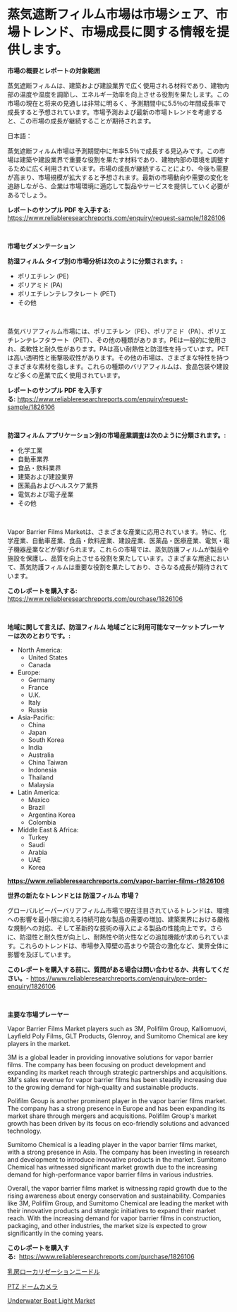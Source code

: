 <p><h1>蒸気遮断フィルム市場は市場シェア、市場トレンド、市場成長に関する情報を提供します。</h1></p><p><strong>市場の概要とレポートの対象範囲</strong></p>
<p><p>蒸気遮断フィルムは、建築および建設業界で広く使用される材料であり、建物内部の温度や湿度を調節し、エネルギー効率を向上させる役割を果たします。この市場の現在と将来の見通しは非常に明るく、予測期間中に5.5％の年間成長率で成長すると予想されています。市場予測および最新の市場トレンドを考慮すると、この市場の成長が継続することが期待されます。</p><p>日本語：</p><p>蒸気遮断フィルム市場は予測期間中に年率5.5％で成長する見込みです。この市場は建築や建設業界で重要な役割を果たす材料であり、建物内部の環境を調整するために広く利用されています。市場の成長が継続することにより、今後も需要が高まり、市場規模が拡大すると予想されます。最新の市場動向や需要の変化を追跡しながら、企業は市場環境に適応して製品やサービスを提供していく必要があるでしょう。</p></p>
<p><strong>レポートのサンプル PDF を入手する:</strong> <a href="https://www.reliableresearchreports.com/enquiry/request-sample/1826106">https://www.reliableresearchreports.com/enquiry/request-sample/1826106</a></p>
<p>&nbsp;</p>
<p><strong>市場セグメンテーション</strong></p>
<p><strong>防湿フィルム タイプ別の市場分析は次のように分類されます。:</strong></p>
<p><ul><li>ポリエチレン (PE)</li><li>ポリアミド (PA)</li><li>ポリエチレンテレフタレート (PET)</li><li>その他</li></ul></p>
<p>&nbsp;</p>
<p><p>蒸気バリアフィルム市場には、ポリエチレン（PE）、ポリアミド（PA）、ポリエチレンテレフタラート（PET）、その他の種類があります。PEは一般的に使用され、柔軟性と耐久性があります。PAは高い耐熱性と防湿性を持っています。PETは高い透明性と衝撃吸収性があります。その他の市場は、さまざまな特性を持つさまざまな素材を指します。これらの種類のバリアフィルムは、食品包装や建設など多くの産業で広く使用されています。</p></p>
<p><strong>レポートのサンプル PDF を入手する:</strong>&nbsp;<a href="https://www.reliableresearchreports.com/enquiry/request-sample/1826106">https://www.reliableresearchreports.com/enquiry/request-sample/1826106</a></p>
<p>&nbsp;</p>
<p><strong> 防湿フィルム アプリケーション別の市場産業調査は次のように分類されます。:</strong></p>
<p><ul><li>化学工業</li><li>自動車業界</li><li>食品・飲料業界</li><li>建築および建設業界</li><li>医薬品およびヘルスケア業界</li><li>電気および電子産業</li><li>その他</li></ul></p>
<p>&nbsp;</p>
<p><p>Vapor Barrier Films Marketは、さまざまな産業に応用されています。特に、化学産業、自動車産業、食品・飲料産業、建設産業、医薬品・医療産業、電気・電子機器産業などが挙げられます。これらの市場では、蒸気防護フィルムが製品や施設を保護し、品質を向上させる役割を果たしています。さまざまな用途において、蒸気防護フィルムは重要な役割を果たしており、さらなる成長が期待されています。</p></p>
<p><strong>このレポートを購入する:</strong>&nbsp; <a href="https://www.reliableresearchreports.com/purchase/1826106">https://www.reliableresearchreports.com/purchase/1826106</a></p>
<p>&nbsp;</p>
<p><strong>地域に関して言えば、防湿フィルム 地域ごとに利用可能なマーケットプレーヤーは次のとおりです。:</strong></p>
<p><ul>
    <li>
        North America:
        <ul>
            <li>United States</li>
            <li>Canada</li>
        </ul>
    </li>
    <li>
        Europe:
        <ul>
            <li>Germany</li>
            <li>France</li>
            <li>U.K.</li>
            <li>Italy</li>
            <li>Russia</li>
        </ul>
    </li>
    <li>
        Asia-Pacific:
        <ul>
            <li>China</li>
            <li>Japan</li>
            <li>South Korea</li>
            <li>India</li>
            <li>Australia</li>
            <li>China Taiwan</li>
            <li>Indonesia</li>
            <li>Thailand</li>
            <li>Malaysia</li>
        </ul>
    </li>
    <li>
        Latin America:
        <ul>
            <li>Mexico</li>
            <li>Brazil</li>
            <li>Argentina Korea</li>
            <li>Colombia</li>
        </ul>
    </li>
    <li>
        Middle East & Africa:
        <ul>
            <li>Turkey</li>
            <li>Saudi</li>
            <li>Arabia</li>
            <li>UAE</li>
            <li>Korea</li>
        </ul>
    </li>
    </ul></p>
<p><strong><a href="https://www.reliableresearchreports.com/vapor-barrier-films-r1826106">https://www.reliableresearchreports.com/vapor-barrier-films-r1826106</a></strong>&nbsp;</p>
<p><strong>世界の新たなトレンドとは 防湿フィルム 市場？</strong></p>
<p><p>グローバルビーパーバリアフィルム市場で現在注目されているトレンドは、環境への影響を最小限に抑える持続可能な製品の需要の増加、建築業界における厳格な規制への対応、そして革新的な技術の導入による製品の性能向上です。さらに、防湿性と耐久性が向上し、耐熱性や防火性などの追加機能が求められています。これらのトレンドは、市場参入障壁の高まりや競合の激化など、業界全体に影響を及ぼしています。</p></p>
<p><strong>このレポートを購入する前に、質問がある場合は問い合わせるか、共有してください。</strong>- <a href="https://www.reliableresearchreports.com/enquiry/pre-order-enquiry/1826106">https://www.reliableresearchreports.com/enquiry/pre-order-enquiry/1826106</a></p>
<p>&nbsp;</p>
<p><strong>主要な市場プレーヤー</strong></p>
<p><p>Vapor Barrier Films Market players such as 3M, Polifilm Group, Kalliomuovi, Layfield Poly Films, GLT Products, Glenroy, and Sumitomo Chemical are key players in the market.</p><p>3M is a global leader in providing innovative solutions for vapor barrier films. The company has been focusing on product development and expanding its market reach through strategic partnerships and acquisitions. 3M's sales revenue for vapor barrier films has been steadily increasing due to the growing demand for high-quality and sustainable products.</p><p>Polifilm Group is another prominent player in the vapor barrier films market. The company has a strong presence in Europe and has been expanding its market share through mergers and acquisitions. Polifilm Group's market growth has been driven by its focus on eco-friendly solutions and advanced technology.</p><p>Sumitomo Chemical is a leading player in the vapor barrier films market, with a strong presence in Asia. The company has been investing in research and development to introduce innovative products in the market. Sumitomo Chemical has witnessed significant market growth due to the increasing demand for high-performance vapor barrier films in various industries.</p><p>Overall, the vapor barrier films market is witnessing rapid growth due to the rising awareness about energy conservation and sustainability. Companies like 3M, Polifilm Group, and Sumitomo Chemical are leading the market with their innovative products and strategic initiatives to expand their market reach. With the increasing demand for vapor barrier films in construction, packaging, and other industries, the market size is expected to grow significantly in the coming years.</p></p>
<p><strong>このレポートを購入する:</strong>&nbsp;&nbsp;<a href="https://www.reliableresearchreports.com/purchase/1826106">https://www.reliableresearchreports.com/purchase/1826106</a></p>
<p><p><a href="https://github.com/KaydenJohns1964/Market-Research-Report-List-1/blob/main/645266531811.md">乳房ローカリゼーションニードル</a></p><p><a href="https://github.com/xtkhtofdt934839/Market-Research-Report-List-1/blob/main/820503540887.md">PTZ ドームカメラ</a></p><p><a href="https://github.com/mancsybtousav/Market-Research-Report-List-2/blob/main/underwater-boat-light-market.md">Underwater Boat Light Market</a></p></p>